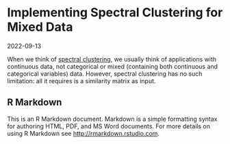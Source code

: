 Implementing Spectral Clustering for Mixed Data
================
2022-09-13

When we think of [spectral
clustering](https://en.wikipedia.org/wiki/Spectral_clustering), we
usually think of applications with continuous data, not categorical or
mixed (containing both continuous and categorical variables) data.
However, spectral clustering has no such limitation: all it requires is
a similarity matrix as input.

## R Markdown

This is an R Markdown document. Markdown is a simple formatting syntax
for authoring HTML, PDF, and MS Word documents. For more details on
using R Markdown see <http://rmarkdown.rstudio.com>.

